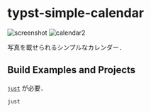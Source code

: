 # typst-simple-calendar

![screenshot](https://github.com/user-attachments/assets/60b2aa29-a57e-4ab8-b03b-7edafa3e74ee)
![calendar2](https://github.com/user-attachments/assets/8836ce83-1260-4826-8b68-b4de902e7d59)

写真を載せられるシンプルなカレンダー．

## Build Examples and Projects
[`just`](https://github.com/casey/just) が必要．
```zsh
just
```

